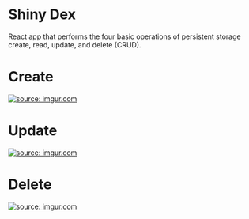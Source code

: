 # Shiny Dex
React app that performs the four basic operations of persistent storage create, read, update, and delete (CRUD).

# Create
<a href="https://imgur.com/IQkGmKo"><img src="https://i.imgur.com/IQkGmKo.gif" title="source: imgur.com" /></a>
# Update
<a href="https://imgur.com/CyuOXku"><img src="https://i.imgur.com/CyuOXku.gif" title="source: imgur.com" /></a>
# Delete
<a href="https://imgur.com/iswgesj"><img src="https://i.imgur.com/iswgesj.gif" title="source: imgur.com" /></a>

